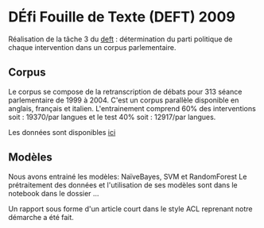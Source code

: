 # DÉfi Fouille de Texte (DEFT) 2009 

Réalisation de la tâche 3 du [deft](https://deft.lisn.upsaclay.fr/2009/) : détermination du parti politique de chaque intervention dans un corpus parlementaire.

## Corpus 

Le corpus se compose de la retranscription de débats pour 313 séance parlementaire de 1999 à 2004. 
C'est un corpus parallèle disponible en anglais, français et italien.
L'entrainement comprend 60% des interventions soit : 19370/par langues et le test 40% soit : 12917/par langues.

Les données sont disponibles [ici](https://deft.lisn.upsaclay.fr/) 

## Modèles

Nous avons entrainé les modèles: NaïveBayes, SVM et RandomForest
Le prétraitement des données et l'utilisation de ses modèles sont dans le notebook dans le dossier ... 

Un rapport sous forme d'un article court dans le style ACL reprenant notre démarche a été fait. 

